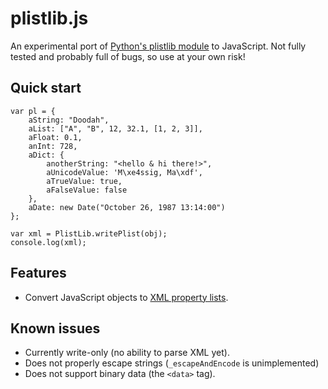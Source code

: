 # plistlib.js

An experimental port of [Python's plistlib module][plistlib] to JavaScript. Not fully tested and probably full of bugs, so use at your own risk!

## Quick start

	var pl = {
		aString: "Doodah",
		aList: ["A", "B", 12, 32.1, [1, 2, 3]],
		aFloat: 0.1,
		anInt: 728,
		aDict: {
			anotherString: "<hello & hi there!>",
			aUnicodeValue: 'M\xe4ssig, Ma\xdf',
			aTrueValue: true,
			aFalseValue: false
		},
		aDate: new Date("October 26, 1987 13:14:00")
	};
	
	var xml = PlistLib.writePlist(obj);
	console.log(xml);

## Features

* Convert JavaScript objects to [XML property lists][plist].

## Known issues

* Currently write-only (no ability to parse XML yet).
* Does not properly escape strings (`_escapeAndEncode` is unimplemented)
* Does not support binary data (the `<data>` tag).

[plistlib]: http://docs.python.org/dev/library/plistlib.html
[plist]: http://en.wikipedia.org/wiki/Property_list
